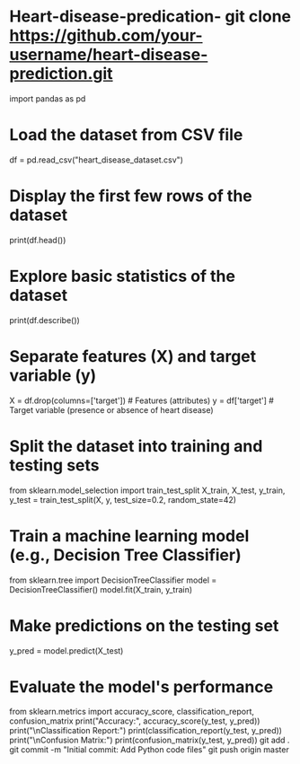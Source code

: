 # Heart-disease-predication- git clone https://github.com/your-username/heart-disease-prediction.git
import pandas as pd

# Load the dataset from CSV file
df = pd.read_csv("heart_disease_dataset.csv")

# Display the first few rows of the dataset
print(df.head())

# Explore basic statistics of the dataset
print(df.describe())

# Separate features (X) and target variable (y)
X = df.drop(columns=['target'])  # Features (attributes)
y = df['target']  # Target variable (presence or absence of heart disease)

# Split the dataset into training and testing sets
from sklearn.model_selection import train_test_split
X_train, X_test, y_train, y_test = train_test_split(X, y, test_size=0.2, random_state=42)

# Train a machine learning model (e.g., Decision Tree Classifier)
from sklearn.tree import DecisionTreeClassifier
model = DecisionTreeClassifier()
model.fit(X_train, y_train)

# Make predictions on the testing set
y_pred = model.predict(X_test)

# Evaluate the model's performance
from sklearn.metrics import accuracy_score, classification_report, confusion_matrix
print("Accuracy:", accuracy_score(y_test, y_pred))
print("\nClassification Report:")
print(classification_report(y_test, y_pred))
print("\nConfusion Matrix:")
print(confusion_matrix(y_test, y_pred))
git add .
git commit -m "Initial commit: Add Python code files"
git push origin master
